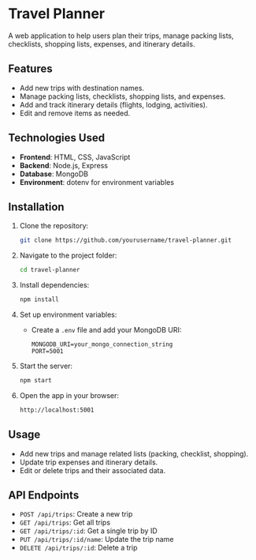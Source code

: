 # Travel Planner

A web application to help users plan their trips, manage packing lists, checklists, shopping lists, expenses, and itinerary details.

## Features

- Add new trips with destination names.
- Manage packing lists, checklists, shopping lists, and expenses.
- Add and track itinerary details (flights, lodging, activities).
- Edit and remove items as needed.

## Technologies Used

- **Frontend**: HTML, CSS, JavaScript
- **Backend**: Node.js, Express
- **Database**: MongoDB
- **Environment**: dotenv for environment variables

## Installation

1. Clone the repository:
   ```bash
   git clone https://github.com/yourusername/travel-planner.git
   ```

2. Navigate to the project folder:
   ```bash
   cd travel-planner
   ```

3. Install dependencies:
   ```bash
   npm install
   ```

4. Set up environment variables:
   - Create a `.env` file and add your MongoDB URI:
     ```
     MONGODB_URI=your_mongo_connection_string
     PORT=5001
     ```

5. Start the server:
   ```bash
   npm start
   ```

6. Open the app in your browser:
   ```bash
   http://localhost:5001
   ```

## Usage

- Add new trips and manage related lists (packing, checklist, shopping).
- Update trip expenses and itinerary details.
- Edit or delete trips and their associated data.

## API Endpoints

- `POST /api/trips`: Create a new trip
- `GET /api/trips`: Get all trips
- `GET /api/trips/:id`: Get a single trip by ID
- `PUT /api/trips/:id/name`: Update the trip name
- `DELETE /api/trips/:id`: Delete a trip

